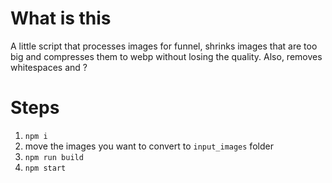 # What is this

A little script that processes images for funnel, shrinks images that are too big and compresses them to webp without losing the quality. Also, removes whitespaces and ?

# Steps

1. `npm i`
2. move the images you want to convert to `input_images` folder
3. `npm run build`
4. `npm start`
